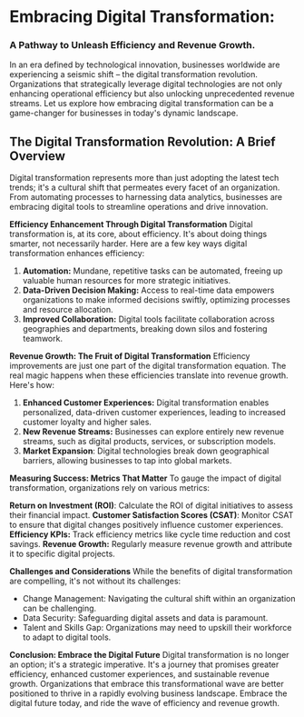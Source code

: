 # Embracing Digital Transformation:
### A Pathway to Unleash Efficiency and Revenue Growth.
In an era defined by technological innovation, businesses worldwide are experiencing a seismic shift – the digital transformation revolution. Organizations that strategically leverage digital technologies are not only enhancing operational efficiency but also unlocking unprecedented revenue streams. Let us explore how embracing digital transformation can be a game-changer for businesses in today's dynamic landscape.

## The Digital Transformation Revolution: A Brief Overview
Digital transformation represents more than just adopting the latest tech trends; it's a cultural shift that permeates every facet of an organization. From automating processes to harnessing data analytics, businesses are embracing digital tools to streamline operations and drive innovation.

<b>Efficiency Enhancement Through Digital Transformation</b> Digital transformation is, at its core, about efficiency. It's about doing things smarter, not necessarily harder. Here are a few key ways digital transformation enhances efficiency:

1. <b>Automation:</b> Mundane, repetitive tasks can be automated, freeing up valuable human resources for more strategic initiatives.
1. <b>Data-Driven Decision Making:</b> Access to real-time data empowers organizations to make informed decisions swiftly, optimizing processes and resource allocation.
1. <b>Improved Collaboration:</b> Digital tools facilitate collaboration across geographies and departments, breaking down silos and fostering teamwork.

<b>Revenue Growth: The Fruit of Digital Transformation</b> Efficiency improvements are just one part of the digital transformation equation. The real magic happens when these efficiencies translate into revenue growth. Here's how:
1. <b>Enhanced Customer Experiences:</b> Digital transformation enables personalized, data-driven customer experiences, leading to increased customer loyalty and higher sales.
1. <b>New Revenue Streams:</b> Businesses can explore entirely new revenue streams, such as digital products, services, or subscription models.
1. <b> Market Expansion</b>: Digital technologies break down geographical barriers, allowing businesses to tap into global markets.

<b>Measuring Success: Metrics That Matter</b> To gauge the impact of digital transformation, organizations rely on various metrics:

<b>Return on Investment (ROI)</b>: Calculate the ROI of digital initiatives to assess their financial impact.
<b>Customer Satisfaction Scores (CSAT)</b>: Monitor CSAT to ensure that digital changes positively influence customer experiences.
<b>Efficiency KPIs:</b> Track efficiency metrics like cycle time reduction and cost savings.
<b>Revenue Growth:</b> Regularly measure revenue growth and attribute it to specific digital projects.

<b>Challenges and Considerations</b> While the benefits of digital transformation are compelling, it's not without its challenges:

- Change Management: Navigating the cultural shift within an organization can be challenging.
- Data Security: Safeguarding digital assets and data is paramount.
- Talent and Skills Gap: Organizations may need to upskill their workforce to adapt to digital tools.

<b>Conclusion: Embrace the Digital Future</b>
Digital transformation is no longer an option; it's a strategic imperative. It's a journey that promises greater efficiency, enhanced customer experiences, and sustainable revenue growth. Organizations that embrace this transformational wave are better positioned to thrive in a rapidly evolving business landscape. Embrace the digital future today, and ride the wave of efficiency and revenue growth.
